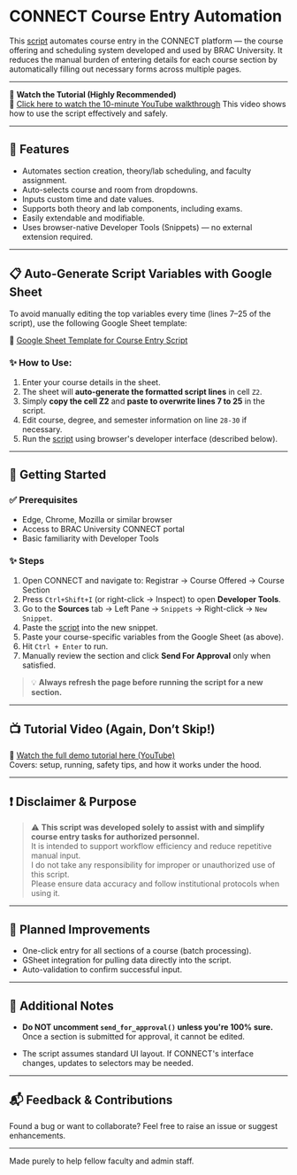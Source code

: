 # CONNECT Course Entry Automation

This [script](main.js) automates course entry in the CONNECT platform — the course offering and scheduling system developed and used by BRAC University. It reduces the manual burden of entering details for each course section by automatically filling out necessary forms across multiple pages.

---

🚀 **Watch the Tutorial (Highly Recommended)**  
🎥 [Click here to watch the 10-minute YouTube walkthrough](https://youtu.be/SOEYYkZC2CE)
This video shows how to use the script effectively and safely.

---

## 🧩 Features

- Automates section creation, theory/lab scheduling, and faculty assignment.
- Auto-selects course and room from dropdowns.
- Inputs custom time and date values.
- Supports both theory and lab components, including exams.
- Easily extendable and modifiable.
- Uses browser-native Developer Tools (Snippets) — no external extension required.

---

## 📋 Auto-Generate Script Variables with Google Sheet

To avoid manually editing the top variables every time (lines 7–25 of the script), use the following Google Sheet template:

📄 [Google Sheet Template for Course Entry Script](https://your-sheet-link-here.com)

### ✨ How to Use:
1. Enter your course details in the sheet.
2. The sheet will **auto-generate the formatted script lines** in cell `Z2`.
3. Simply **copy the cell Z2** and **paste to overwrite lines 7 to 25** in the script.
4. Edit course, degree, and semester information on line `28-30` if necessary.
5. Run the [script](main.js) using browser's developer interface (described below).

---

## 🔧 Getting Started

### ✅ Prerequisites

- Edge, Chrome, Mozilla or similar browser
- Access to BRAC University CONNECT portal
- Basic familiarity with Developer Tools

### ✨ Steps

1. Open CONNECT and navigate to: Registrar → Course Offered → Course Section
2. Press `Ctrl+Shift+I` (or right-click → Inspect) to open **Developer Tools**.
3. Go to the **Sources** tab → Left Pane → `Snippets` → Right-click → `New Snippet`.
4. Paste the [script](main.js) into the new snippet.
5. Paste your course-specific variables from the Google Sheet (as above).
6. Hit `Ctrl + Enter` to run.
7. Manually review the section and click **Send For Approval** only when satisfied.

> 💡 **Always refresh the page before running the script for a new section.**

---

## 📺 Tutorial Video (Again, Don’t Skip!)

🎥 [Watch the full demo tutorial here (YouTube)](https://your-video-link-here.com)  
Covers: setup, running, safety tips, and how it works under the hood.

---

## ❗ Disclaimer & Purpose

> ⚠️ **This script was developed solely to assist with and simplify course entry tasks for authorized personnel.**  
> It is intended to support workflow efficiency and reduce repetitive manual input.  
> I do not take any responsibility for improper or unauthorized use of this script.  
> Please ensure data accuracy and follow institutional protocols when using it.

---

## 🔄 Planned Improvements

- One-click entry for all sections of a course (batch processing).
- GSheet integration for pulling data directly into the script.
- Auto-validation to confirm successful input.

---

## 🧠 Additional Notes

- **Do NOT uncomment `send_for_approval()` unless you're 100% sure.**  
Once a section is submitted for approval, it cannot be edited.

- The script assumes standard UI layout. If CONNECT's interface changes, updates to selectors may be needed.

---

## 📬 Feedback & Contributions

Found a bug or want to collaborate? Feel free to raise an issue or suggest enhancements.

---

Made purely to help fellow faculty and admin staff.
